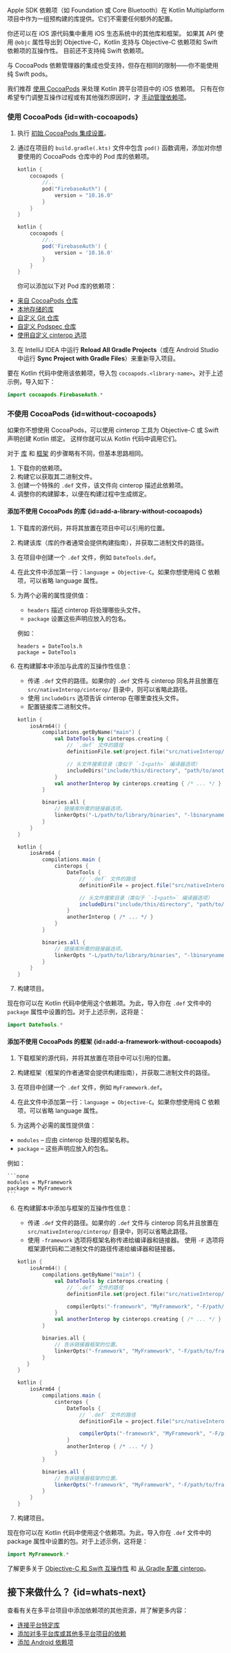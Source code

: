 [//]: # (title: 添加 iOS 依赖项)

[//]: # (TODO 等待校对)

Apple SDK 依赖项（如 Foundation 或 Core Bluetooth）在 Kotlin
Multiplatform 项目中作为一组预构建的库提供。它们不需要任何额外的配置。

你还可以在 iOS 源代码集中重用 iOS 生态系统中的其他库和框架。
如果其 API 使用 `@objc` 属性导出到 Objective-C，Kotlin 支持与 Objective-C 依赖项和 Swift 依赖项的互操作性。
目前还不支持纯 Swift 依赖项。

与 CocoaPods 依赖管理器的集成也受支持，但存在相同的限制——你不能使用纯 Swift pods。

我们推荐 [使用 CocoaPods](#with-cocoapods) 来处理 Kotlin 跨平台项目中的 iOS 依赖项。
只有在你希望专门调整互操作过程或有其他强烈原因时，才 [手动管理依赖项](#without-cocoapods)。

### 使用 CocoaPods {id=with-cocoapods}

1. 执行 [初始 CocoaPods 集成设置](native-cocoapods.md#set-up-an-environment-to-work-with-cocoapods)。
2. 通过在项目的 `build.gradle(.kts)` 文件中包含 `pod()` 函数调用，添加对你想要使用的 CocoaPods 仓库中的 Pod 库的依赖项。

    <tabs group="build-script">
    <tab title="Kotlin" group-key="kotlin">

    ```kotlin
    kotlin {
        cocoapods {
            //..
            pod("FirebaseAuth") {
                version = "10.16.0"
            }
        }
    }
    ```

    </tab>
    <tab title="Groovy" group-key="groovy">

    ```groovy
    kotlin {
        cocoapods {
            //..
            pod('FirebaseAuth') {
                version = '10.16.0'
            }
        }
    }
    ```

    </tab>
    </tabs>

   你可以添加以下对 Pod 库的依赖项：
  * [来自 CocoaPods 仓库](native-cocoapods-libraries.md#from-the-cocoapods-repository)
  * [本地存储的库](native-cocoapods-libraries.md#on-a-locally-stored-library)
  * [自定义 Git 仓库](native-cocoapods-libraries.md#from-a-custom-git-repository)
  * [自定义 Podspec 仓库](native-cocoapods-libraries.md#from-a-custom-podspec-repository)
  * [使用自定义 cinterop 选项](native-cocoapods-libraries.md#with-custom-cinterop-options)

3. 在 IntelliJ IDEA 中运行 **Reload All Gradle Projects**（或在 Android Studio 中运行
   **Sync Project with Gradle Files**）来重新导入项目。

要在 Kotlin 代码中使用该依赖项，导入包 `cocoapods.<library-name>`。对于上述示例，导入如下：

```kotlin
import cocoapods.FirebaseAuth.*
```

### 不使用 CocoaPods {id=without-cocoapods}

如果你不想使用 CocoaPods，可以使用 cinterop 工具为 Objective-C 或 Swift 声明创建 Kotlin 绑定。
这样你就可以从 Kotlin 代码中调用它们。

对于 [库](#add-a-library-without-cocoapods) 和
[框架](#add-a-framework-without-cocoapods) 的步骤略有不同，但基本思路相同。

1. 下载你的依赖项。
2. 构建它以获取其二进制文件。
3. 创建一个特殊的 `.def` 文件，该文件向 cinterop 描述此依赖项。
4. 调整你的构建脚本，以便在构建过程中生成绑定。

#### 添加不使用 CocoaPods 的库 {id=add-a-library-without-cocoapods}

1. 下载库的源代码，并将其放置在项目中可以引用的位置。

2. 构建该库（库的作者通常会提供构建指南），并获取二进制文件的路径。

3. 在项目中创建一个 `.def` 文件，例如 `DateTools.def`。

4. 在此文件中添加第一行：`language = Objective-C`。如果你想使用纯 C 依赖项，可以省略 language 属性。

5. 为两个必需的属性提供值：
   * `headers` 描述 cinterop 将处理哪些头文件。
   * `package` 设置这些声明应放入的包名。

   例如：
    ```none
    headers = DateTools.h
    package = DateTools
    ```

6. 在构建脚本中添加与此库的互操作性信息：
   * 传递 `.def` 文件的路径。如果你的 `.def` 文件与 cinterop 同名并且放置在
    `src/nativeInterop/cinterop/` 目录中，则可以省略此路径。
   * 使用 `includeDirs` 选项告诉 cinterop 在哪里查找头文件。
   * 配置链接库二进制文件。

    <tabs group="build-script">
    <tab title="Kotlin" group-key="kotlin">

    ```kotlin
    kotlin {
        iosArm64() {
            compilations.getByName("main") {
                val DateTools by cinterops.creating {
                    // `.def` 文件的路径
                    definitionFile.set(project.file("src/nativeInterop/cinterop/DateTools.def"))

                    // 头文件搜索目录（类似于 `-I<path>` 编译器选项）
                    includeDirs("include/this/directory", "path/to/another/directory")
                }
                val anotherInterop by cinterops.creating { /* ... */ }
            }

            binaries.all {
                // 链接库所需的链接器选项。
                linkerOpts("-L/path/to/library/binaries", "-lbinaryname")
            }
        }
    }
    ```

    </tab>
    <tab title="Groovy" group-key="groovy">

    ```groovy
    kotlin {
        iosArm64 {
            compilations.main {
                cinterops {
                    DateTools {
                        // `.def` 文件的路径
                        definitionFile = project.file("src/nativeInterop/cinterop/DateTools.def")

                        // 头文件搜索目录（类似于 `-I<path>` 编译器选项）
                        includeDirs("include/this/directory", "path/to/another/directory")
                    }
                    anotherInterop { /* ... */ }
                }
            }

            binaries.all {
                // 链接库所需的链接器选项。
                linkerOpts "-L/path/to/library/binaries", "-lbinaryname"
            }
        }
    }
    ```

    </tab>
    </tabs>

7. 构建项目。

现在你可以在 Kotlin 代码中使用这个依赖项。为此，导入你在 `.def` 文件中的 `package`
属性中设置的包。对于上述示例，这将是：

```kotlin
import DateTools.*
```

#### 添加不使用 CocoaPods 的框架 {id=add-a-framework-without-cocoapods}

1. 下载框架的源代码，并将其放置在项目中可以引用的位置。

2. 构建框架（框架的作者通常会提供构建指南），并获取二进制文件的路径。

3. 在项目中创建一个 `.def` 文件，例如 `MyFramework.def`。

4. 在此文件中添加第一行：`language = Objective-C`。如果你想使用纯 C 依赖项，可以省略 language 属性。

5. 为这两个必需的属性提供值：
  * `modules` – 应由 cinterop 处理的框架名称。
  * `package` – 这些声明应放入的包名。

   例如：

    ```none
    modules = MyFramework
    package = MyFramework
    ```

6. 在构建脚本中添加与框架的互操作性信息：
   * 传递 `.def` 文件的路径。如果你的 `.def` 文件与 cinterop 同名并且放置在
     `src/nativeInterop/cinterop/` 目录中，则可以省略此路径。
   * 使用 `-framework` 选项将框架名称传递给编译器和链接器。
     使用 `-F` 选项将框架源代码和二进制文件的路径传递给编译器和链接器。

    <tabs group="build-script">
    <tab title="Kotlin" group-key="kotlin">

    ```kotlin
    kotlin {
        iosArm64() {
            compilations.getByName("main") {
                val DateTools by cinterops.creating {
                    // `.def` 文件的路径
                    definitionFile.set(project.file("src/nativeInterop/cinterop/DateTools.def"))

                    compilerOpts("-framework", "MyFramework", "-F/path/to/framework/")
                }
                val anotherInterop by cinterops.creating { /* ... */ }
            }

            binaries.all {
                // 告诉链接器框架的位置。
                linkerOpts("-framework", "MyFramework", "-F/path/to/framework/")
            }
       }
    }
    ```

    </tab>
    <tab title="Groovy" group-key="groovy">

    ```groovy
    kotlin {
        iosArm64 {
            compilations.main {
                cinterops {
                    DateTools {
                        // `.def` 文件的路径
                        definitionFile = project.file("src/nativeInterop/cinterop/MyFramework.def")

                        compilerOpts("-framework", "MyFramework", "-F/path/to/framework/")
                    }
                    anotherInterop { /* ... */ }
                }
            }

            binaries.all {
                // 告诉链接器框架的位置。
                linkerOpts("-framework", "MyFramework", "-F/path/to/framework/")
            }
        }
    }
    ```

    </tab>
    </tabs>

7. 构建项目。

现在你可以在 Kotlin 代码中使用这个依赖项。为此，导入你在 `.def` 文件中的 package
属性中设置的包。对于上述示例，这将是：

```kotlin
import MyFramework.*
```

了解更多关于 [Objective-C 和 Swift 互操作性](native-objc-interop.md) 和
[从 Gradle 配置 cinterop](multiplatform-dsl-reference.md#cinterops)。

## 接下来做什么？ {id=whats-next}

查看有关在多平台项目中添加依赖项的其他资源，并了解更多内容：

* [连接平台特定库](multiplatform-share-on-platforms.md#connect-platform-specific-libraries)
* [添加对多平台库或其他多平台项目的依赖](multiplatform-add-dependencies.md)
* [添加 Android 依赖项](multiplatform-android-dependencies.md)